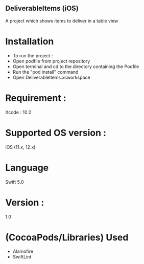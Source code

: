 ## DeliverableItems (iOS)
A project which shows items to deliver in a table view  

# Installation
- To run the project :
- Open podfile from project repository 
- Open terminal and cd to the directory containing the Podfile
- Run the "pod install" command
- Open DeliverableItems.xcworkspace 

# Requirement :
Xcode : 10.2

# Supported OS version :
iOS (11.x, 12.x)  

# Language 
Swift 5.0

# Version :
1.0 


# (CocoaPods/Libraries) Used     
- Alamofire
- SwiftLint
